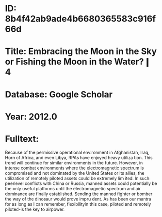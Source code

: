 # ID: 8b4f42ab9ade4b6680365583c916f66d
# Title: Embracing the Moon in the Sky or Fishing the Moon in the Water?❙ 4
# Database: Google Scholar
# Year: 2012.0
# Fulltext:
Because of the permissive operational environment in Afghanistan, Iraq, Horn of Africa, and even Libya, RPAs have enjoyed heavy utiliza tion.
This trend will continue for similar environments in the future.
However, in intense combat environments where the electromagnetic spectrum is compromised and not dominated by the United States or its allies, the utilization of remotely piloted assets could be extremely lim ited.
In such peerlevel conflicts with China or Russia, manned assets could potentially be the only useful platforms until the electromagnetic spectrum and air dominance are finally established.
Sending the manned fighter or bomber the way of the dinosaur would prove impru dent.
As has been our mantra for as long as I can remember, flexibilityin this case, piloted and remotely piloted-is the key to airpower.